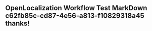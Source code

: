 <properties
ms.topic="hero-topic"
ms.test1="hero-topic"
ms.test2="test"/>

## OpenLocalization Workflow Test MarkDown c62fb85c-cd87-4e56-a813-f10829318a45 thanks!
